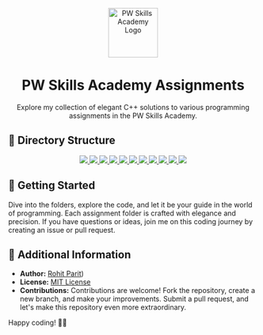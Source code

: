 <p align="center">
  <img src="https://upload.wikimedia.org/wikipedia/commons/7/76/Physics_wallah_logo.jpg" alt="PW Skills Academy Logo" width="100">
</p>

<h1 align="center">PW Skills Academy Assignments</h1>

<p align="center">
  Explore my collection of elegant C++ solutions to various programming assignments in the PW Skills Academy.
</p>

## 📂 Directory Structure

<p align="center">
  <a href="./.vscode">
    <img src="https://img.shields.io/badge/.vscode-Settings-blueviolet?style=for-the-badge&labelColor=2c2c2c&logoWidth=20&logo=data:image/png;base64,iVBORw0KGgoAAAANSUhEUgAAABAAAAAQCAYAAAAf8/9hAAABXElEQVR42mJ4T8DQQRBFD0VH0UEFOYABNsQQUwUAUoMBuBQNEIAAEiGABSoMBUBkQgIAASIYAFCgwFQGRC0VAwAARIgAFKDAVAbkFNUQ4AAAQAsDS/CzfvXOAAAAAElFTkSuQmCC">
  </a>
  <a href="./Array">
    <img src="https://img.shields.io/badge/Array-Sequences-blue?style=for-the-badge&labelColor=2c2c2c">
  </a>
  <a href="./Assignment%20L1">
    <img src="https://img.shields.io/badge/Assignment%20L1-Complete-blue?style=for-the-badge&labelColor=2c2c2c">
  </a>
  <a href="./Assignment%20L3(If%20else)">
    <img src="https://img.shields.io/badge/Assignment%20L3(If%20else)-Conditions-blue?style=for-the-badge&labelColor=2c2c2c">
  </a>
  <a href="./C++%20Assignments%202">
    <img src="https://img.shields.io/badge/C%2B%2B%20Assignments%202-Conquer-blue?style=for-the-badge&labelColor=2c2c2c">
  </a>
  <a href="./Conditionals-2">
    <img src="https://img.shields.io/badge/Conditionals--2-Decisions-blue?style=for-the-badge&labelColor=2c2c2c">
  </a>
  <a href="./Function">
    <img src="https://img.shields.io/badge/Function-Harmony-blue?style=for-the-badge&labelColor=2c2c2c">
  </a>
  <a href="./Loops%20Assignment%201">
    <img src="https://img.shields.io/badge/Loops%20Assignment%201-Looping-blue?style=for-the-badge&labelColor=2c2c2c">
  </a>
  <a href="./Loops%20Assignment%202">
    <img src="https://img.shields.io/badge/Loops%20Assignment%202-Sequel-blue?style=for-the-badge&labelColor=2c2c2c">
  </a>
  <a href="./Pattern%20assignment%201">
    <img src="https://img.shields.io/badge/Pattern%20assignment%201-Art-blue?style=for-the-badge&labelColor=2c2c2c">
  </a>
  <a href="./Pointers">
    <img src="https://img.shields.io/badge/Pointers-Navigation-blue?style=for-the-badge&labelColor=2c2c2c">
  </a>
</p>

## 🚀 Getting Started

Dive into the folders, explore the code, and let it be your guide in the world of programming. Each assignment folder is crafted with elegance and precision. If you have questions or ideas, join me on this coding journey by creating an issue or pull request.

## 🌈 Additional Information

- **Author:** [Rohit Parit](https://github.com/rparit-stacks))
- **License:** [MIT License](./LICENSE)
- **Contributions:** Contributions are welcome! Fork the repository, create a new branch, and make your improvements. Submit a pull request, and let's make this repository even more extraordinary.


Happy coding! 🚀✨
